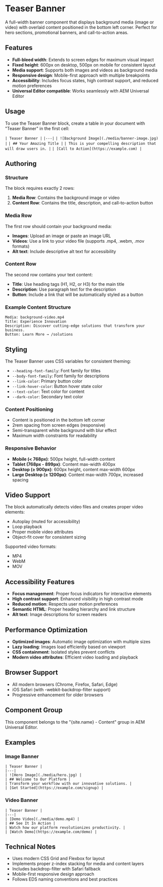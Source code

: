 # Teaser Banner

A full-width banner component that displays background media (image or video) with overlaid content positioned in the bottom left corner. Perfect for hero sections, promotional banners, and call-to-action areas.

## Features

- **Full-bleed width**: Extends to screen edges for maximum visual impact
- **Fixed height**: 600px on desktop, 500px on mobile for consistent layout
- **Media support**: Supports both images and videos as background media
- **Responsive design**: Mobile-first approach with multiple breakpoints
- **Accessibility**: Includes focus states, high contrast support, and reduced motion preferences
- **Universal Editor compatible**: Works seamlessly with AEM Universal Editor

## Usage

To use the Teaser Banner block, create a table in your document with "Teaser Banner" in the first cell:

`| Teaser Banner |`
`|---|`
`| ![Background Image](./media/banner-image.jpg) |`
`| ## Your Amazing Title |`
`| This is your compelling description that will draw users in. |`
`| [Call to Action](https://example.com) |`

## Authoring

### Structure

The block requires exactly 2 rows:

1. **Media Row**: Contains the background image or video
2. **Content Row**: Contains the title, description, and call-to-action button

### Media Row

The first row should contain your background media:

- **Images**: Upload an image or paste an image URL
- **Videos**: Use a link to your video file (supports .mp4, .webm, .mov formats)
- **Alt text**: Include descriptive alt text for accessibility

### Content Row

The second row contains your text content:

- **Title**: Use heading tags (H1, H2, or H3) for the main title
- **Description**: Use paragraph text for the description
- **Button**: Include a link that will be automatically styled as a button

### Example Content Structure

```
Media: background-video.mp4
Title: Experience Innovation
Description: Discover cutting-edge solutions that transform your business.
Button: Learn More → /solutions
```

## Styling

The Teaser Banner uses CSS variables for consistent theming:

- `--heading-font-family`: Font family for titles
- `--body-font-family`: Font family for descriptions
- `--link-color`: Primary button color
- `--link-hover-color`: Button hover state color
- `--text-color`: Text color for content
- `--dark-color`: Secondary text color

### Content Positioning

- Content is positioned in the bottom left corner
- 2rem spacing from screen edges (responsive)
- Semi-transparent white background with blur effect
- Maximum width constraints for readability

### Responsive Behavior

- **Mobile (< 768px)**: 500px height, full-width content
- **Tablet (768px - 899px)**: Content max-width 400px
- **Desktop (≥ 900px)**: 600px height, content max-width 600px
- **Large Desktop (≥ 1200px)**: Content max-width 700px, increased spacing

## Video Support

The block automatically detects video files and creates proper video elements:

- Autoplay (muted for accessibility)
- Loop playback
- Proper mobile video attributes
- Object-fit cover for consistent sizing

Supported video formats:
- MP4
- WebM
- MOV

## Accessibility Features

- **Focus management**: Proper focus indicators for interactive elements
- **High contrast support**: Enhanced visibility in high contrast mode
- **Reduced motion**: Respects user motion preferences
- **Semantic HTML**: Proper heading hierarchy and link structure
- **Alt text**: Image descriptions for screen readers

## Performance Optimization

- **Optimized images**: Automatic image optimization with multiple sizes
- **Lazy loading**: Images load efficiently based on viewport
- **CSS containment**: Isolated styles prevent conflicts
- **Modern video attributes**: Efficient video loading and playback

## Browser Support

- All modern browsers (Chrome, Firefox, Safari, Edge)
- iOS Safari (with -webkit-backdrop-filter support)
- Progressive enhancement for older browsers

## Component Group

This component belongs to the "{site.name} - Content" group in AEM Universal Editor.

## Examples

### Image Banner
```
| Teaser Banner |
|---|
| ![Hero Image](./media/hero.jpg) |
| ## Welcome to Our Platform |
| Transform your workflow with our innovative solutions. |
| [Get Started](https://example.com/signup) |
```

### Video Banner
```
| Teaser Banner |
|---|
| [Demo Video](./media/demo.mp4) |
| ## See It In Action |
| Watch how our platform revolutionizes productivity. |
| [Watch Demo](https://example.com/demo) |
```

## Technical Notes

- Uses modern CSS Grid and Flexbox for layout
- Implements proper z-index stacking for media and content layers
- Includes backdrop-filter with Safari fallback
- Mobile-first responsive design approach
- Follows EDS naming conventions and best practices 